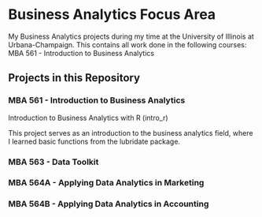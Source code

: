 # Business Analytics Focus Area
My Business Analytics projects during my time at the University of Illinois at Urbana-Champaign. This contains all work done in the following courses:
MBA 561 - Introduction to Business Analytics

## Projects in this Repository

### MBA 561 - Introduction to Business Analytics

Introduction to Business Analytics with R (intro_r)

This project serves as an introduction to the business analytics field, where I learned basic functions from the lubridate package. 


### MBA 563 - Data Toolkit

### MBA 564A - Applying Data Analytics in Marketing

### MBA 564B - Applying Data Analytics in Accounting
